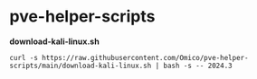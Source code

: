 # pve-helper-scripts

**download-kali-linux.sh**

```shell
curl -s https://raw.githubusercontent.com/Omico/pve-helper-scripts/main/download-kali-linux.sh | bash -s -- 2024.3
```
